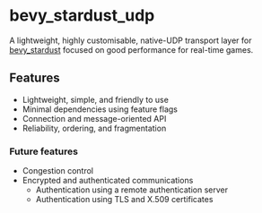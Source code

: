 # bevy_stardust_udp
A lightweight, highly customisable, native-UDP transport layer for [bevy_stardust](https://crates.io/crates/bevy_stardust) focused on good performance for real-time games.

## Features
- Lightweight, simple, and friendly to use
- Minimal dependencies using feature flags
- Connection and message-oriented API
- Reliability, ordering, and fragmentation

### Future features
- Congestion control
- Encrypted and authenticated communications
    - Authentication using a remote authentication server
    - Authentication using TLS and X.509 certificates